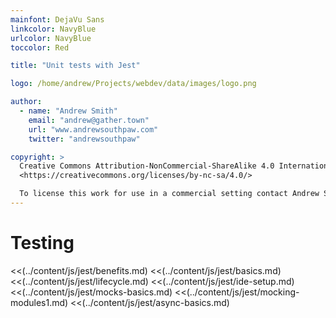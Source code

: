 ```yaml
---
mainfont: DejaVu Sans
linkcolor: NavyBlue
urlcolor: NavyBlue
toccolor: Red

title: "Unit tests with Jest"

logo: /home/andrew/Projects/webdev/data/images/logo.png

author:
  - name: "Andrew Smith"
    email: "andrew@gather.town"
    url: "www.andrewsouthpaw.com"
    twitter: "andrewsouthpaw"

copyright: >
  Creative Commons Attribution-NonCommercial-ShareAlike 4.0 International Public License:
  <https://creativecommons.org/licenses/by-nc-sa/4.0/>

  To license this work for use in a commercial setting contact Andrew Smith
---
```


# Testing

<<(../content/js/jest/benefits.md)
<<(../content/js/jest/basics.md)
<<(../content/js/jest/lifecycle.md)
<<(../content/js/jest/ide-setup.md)
<<(../content/js/jest/mocks-basics.md)
<<(../content/js/jest/mocking-modules1.md)
<<(../content/js/jest/async-basics.md)
